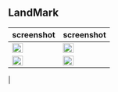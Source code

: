 ## LandMark
| screenshot | screenshot |
|------- | -------- |
| <img src="https://user-images.githubusercontent.com/91916741/192373706-4cd2d899-ae35-4b6b-96cd-5c77de9b98cb.png" width="50%" /> | <img src="https://user-images.githubusercontent.com/91916741/192373745-65a3d6b7-da82-40d2-bcd5-8592daa00410.png" width="50%" />  |
| <img src="https://user-images.githubusercontent.com/91916741/192373740-7b0e5a02-b151-4a68-8b8e-2f26e998db13.png" width="50%" /> | <img src="https://user-images.githubusercontent.com/91916741/192373748-9b94636e-380d-4921-abde-92818ac4b39a.png" width="50%" /> |
| 

